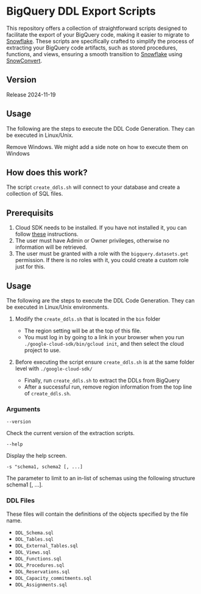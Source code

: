 # BigQuery DDL Export Scripts

This repository offers a collection of straightforward scripts designed to facilitate the export of your BigQuery code, making it easier to migrate to [Snowflake](https://www.snowflake.com/). These scripts are specifically crafted to simplify the process of extracting your BigQuery code artifacts, such as stored procedures, functions, and views, ensuring a smooth transition to [Snowflake](https://www.snowflake.com/) using [SnowConvert](https://docs.snowconvert.com/snowconvert/for-google-bigquery/introduction).

## Version

Release 2024-11-19

## Usage

The following are the steps to execute the DDL Code Generation. They can be executed in Linux/Unix.

Remove Windows. We might add a side note on how to execute them on Windows

## How does this work?

The script `create_ddls.sh` will connect to your database and create a collection of SQL files.

## Prerequisits

1. Cloud SDK needs to be installed. If you have not installed it, you can follow [these](https://cloud.google.com/sdk/docs/install#linux) instructions.
2. The user must have Admin or Owner privileges, otherwise no information will be retrieved.
3. The user must be granted with a role with the `bigquery.datasets.get` permission. If there is no roles with it, you could create a custom role just for this.


## Usage

The following are the steps to execute the DDL Code Generation. They can be executed in Linux/Unix environments.

1. Modify the `create_ddls.sh` that is located in the `bin` folder
    - The region setting will be at the top of this file.
    - You must log in by going to a link in your browser when you run `./google-cloud-sdk/bin/gcloud init`, and then select the cloud project to use.

2. Before executing the script ensure `create_ddls.sh` is at the same folder level with `./google-cloud-sdk/`
    - Finally, run `create_ddls.sh` to extract the DDLs from BigQuery
    - After a successful run, remove region information from the top line of `create_ddls.sh`.

### Arguments

```--version```

Check the current version of the extraction scripts.

```--help```

Display the help screen.

```-s "schema1, schema2 [, ...]```

The parameter to limit to an in-list of schemas using the following structure schema1 [, ...].


### DDL Files
These files will contain the definitions of the objects specified by the file name.

* `DDL_Schema.sql`
* `DDL_Tables.sql`
* `DDL_External_Tables.sql`
* `DDL_Views.sql`
* `DDL_Functions.sql`
* `DDL_Procedures.sql`
* `DDL_Reservations.sql`
* `DDL_Capacity_commitments.sql`
* `DDL_Assignments.sql`